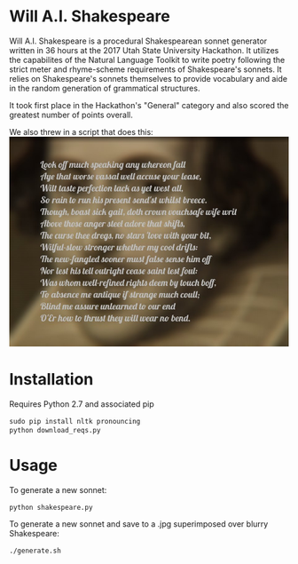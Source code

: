 # Will A.I. Shakespeare
Will A.I. Shakespeare is a procedural Shakespearean sonnet generator written in 36 hours at the 2017 Utah State University Hackathon. It utilizes the capabilites of the Natural Language Toolkit to write poetry following the strict meter and rhyme-scheme requirements of Shakespeare's sonnets. It relies on Shakespeare's sonnets themselves to provide vocabulary and aide in the random generation of grammatical structures. 

It took first place in the Hackathon's "General" category and also scored the greatest number of points overall.

We also threw in a script that does this:
<kbd>
![Will-Ai-Sonnet](./Sonnet.jpg "Example Sonnet")
</kbd>

# Installation

Requires Python 2.7 and associated pip

```
sudo pip install nltk pronouncing 
python download_reqs.py
```

# Usage

To generate a new sonnet:
```
python shakespeare.py
```

To generate a new sonnet and save to a .jpg superimposed over blurry Shakespeare:
```
./generate.sh
```
